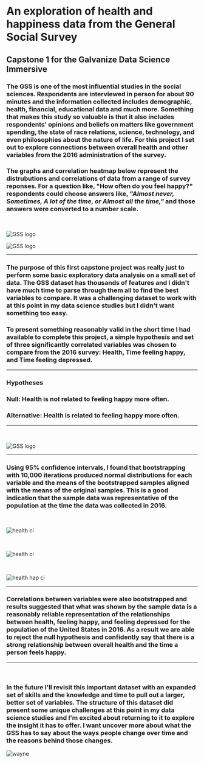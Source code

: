 # An exploration of health and happiness data from the General Social Survey

## Capstone 1 for the Galvanize Data Science Immersive

### The GSS is one of the most influential studies in the social sciences.  Respondents are interviewed in person for about 90 minutes and the information collected includes demographic, health, financial, educational data and much more.  Something that makes this study so valuable is that it also includes respondents' opinions and beliefs on matters like government spending, the state of race relations, science, technology, and even philosophies about the nature of life.  For this project I set out to explore connections between overall health and other variables from the 2016 administration of the survey.

###  The graphs and correlation heatmap below represent the distrubutions and correlations of data from a range of survey reponses.  For a question like, "How often do you feel happy?" respondents could choose answers like, *"Almost never, Sometimes, A lot of the time, or Almost all the time,"* and those answers were converted to a number scale.

<br>

![GSS logo](/images/resize_initial_vis.png)

![GSS logo](/images/resize_vis_hm.png)


______________________________________

### The purpose of this first capstone project was really just to perform some basic exploratory data analysis on a small set of data.  The GSS dataset has thousands of features and I didn't have much time to parse through them all to find the best variables to compare.  It was a challenging dataset to work with at this point in my data science studies but I didn't want something too easy.

### To present something reasonably valid in the short time I had available to complete this project, a simple hypothesis and set of three significantly correlated variables was chosen to compare from the 2016 survey:  Health, Time feeling happy, and Time feeling depressed.  

______________________________________
### **Hypotheses**

### Null:   Health **is not** related to feeling happy more often.
### Alternative:  Health **is** related to feeling happy more often.
______________________________________

<br>

![GSS logo](/images/Health_hap_dep.png)

______________________________________



### Using 95% confidence intervals, I found that bootstrapping with 10,000 iterations produced normal distributions for each variable and the means of the bootstrapped samples aligned with the means of the original samples.  This is a good indication that the sample data was representative of the population at the time the data was collected in 2016.
<br>

![health ci](/images/health_ci.png)

<br>

![health ci](/images/felt_hap_ci.png)

<br>

![health hap ci](images/felt_dep_ci.png)

______________________________________


### Correlations between variables were also bootstrapped and results suggested that what was shown by the sample data is a reasonably reliable representation of the relationships between health, feeling happy, and feeling depressed for the population of the United States in 2016.  As a result we are able to reject the null hypothesis and confidently say that there is a strong relationship between overall health and the time a person feels happy.  

______________________________________
<br>

### In the future I'll revisit this important dataset with an expanded set of skills and the knowledge and time to pull out a larger, better set of variables.  The structure of this dataset did present some unique challenges at this point in my data science studies and I'm excited about returning to it to explore the insight it has to offer. I want uncover more about what the GSS has to say about the ways people change over time and the reasons behind those changes.

![wayne](/images/Wayne.png)
